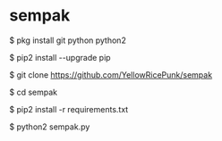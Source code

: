 # sempak
$ pkg install git python python2

$ pip2 install --upgrade pip

$ git clone https://github.com/YellowRicePunk/sempak

$ cd sempak

$ pip2 install -r requirements.txt

$ python2 sempak.py


